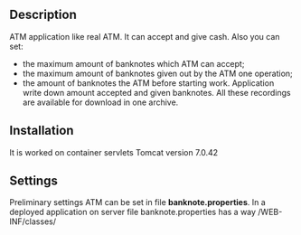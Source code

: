 ## Description

ATM application like real ATM. It can accept and give cash. Also you can set:
* the maximum amount of banknotes which ATM can accept;
* the maximum amount of banknotes given out by the ATM one operation;
* the amount of banknotes the ATM before starting work.
Application write down amount accepted and given banknotes. All these recordings are available for download in one archive.

## Installation 

It is worked on container servlets Tomcat version 7.0.42

## Settings

Preliminary settings ATM can be set in file **banknote.properties**.
In a deployed application on server file banknote.properties has a way /WEB-INF/classes/
